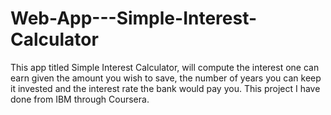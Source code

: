 # Web-App---Simple-Interest-Calculator
This app titled Simple Interest Calculator, will compute the interest one can earn given the amount you wish to save, the number of years you can keep it invested and the interest rate the bank would pay you. This project I have done from IBM through Coursera.
